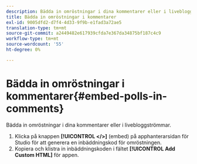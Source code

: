 ```yaml
---
description: Bädda in omröstningar i dina kommentarer eller i livebloggströmmar.
title: Bädda in omröstningar i kommentarer
exl-id: 9005dfd2-d7f4-4d33-9f9b-e1fad3a72ae5
translation-type: tm+mt
source-git-commit: a2449482e617939cfda7e367da34875bf187c4c9
workflow-type: tm+mt
source-wordcount: '55'
ht-degree: 0%

---
```


# Bädda in omröstningar i kommentarer{#embed-polls-in-comments}

Bädda in omröstningar i dina kommentarer eller i livebloggströmmar.

1. Klicka på knappen **[!UICONTROL </>]** (embed) på apphanterarsidan för Studio för att generera en inbäddningskod för omröstningen.
1. Kopiera och klistra in inbäddningskoden i fältet **[!UICONTROL Add Custom HTML]** för appen.
